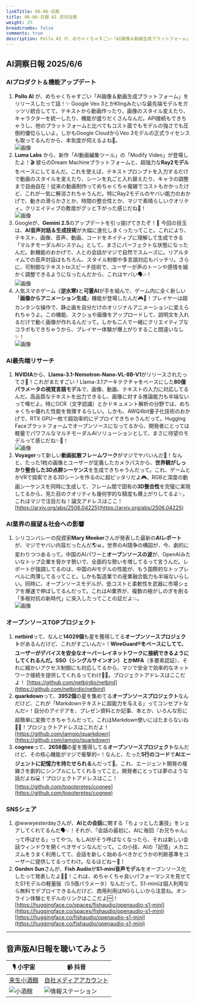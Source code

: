 ```yaml
---
linkTitle: 06-06-日报
title: 06-06-日报 AI 资讯日报
weight: 25
breadcrumbs: false
comments: true
description: Pollo AI が、めちゃくちゃすごい「AI画像＆動画生成プラットフォーム」をリリースしたって話！✨ Google Veo 3とかKlingみたいな最先端モデルをガッツリ統合してて、テキストから動画作ったり、画像のスタイル変えたり、キャラクターを統一したり、機能が盛りだくさんなんだ。API接続もできちゃうし、他.
---
```

## AI洞察日報 2025/6/6

### **AIプロダクト＆機能アップデート**
1.  **Pollo AI** が、めちゃくちゃすごい「AI画像＆動画生成プラットフォーム」をリリースしたって話！✨ Google Veo 3とかKlingみたいな最先端モデルをガッツリ統合してて、テキストから動画作ったり、画像のスタイル変えたり、キャラクターを統一したり、機能が盛りだくさんなんだ。API接続もできちゃうし、他のプラットフォームと比べてもコスト面でもモデルの強さでも圧倒的優位らしいよ。しかもGoogle CloudからVeo 3モデルの正式ライセンスも取ってるんだから、本気度が伺えるよね🚀。
    <br/> ![画像](https://cdn.jsdmirror.com/gh/justlovemaki/imagehub@main/images/2025/07/news_01k024z2r0fj8bbamhx3mkrnh2.avif) <br/>
2.  **Luma Labs** から、新作「AI動画編集ツール」の「Modify Video」が登場したよ！🎬 彼らのDream Machineプラットフォームと、超強力な**Ray2モデル**をベースにしてるんだ。これを使えば、テキストプロンプトを入力するだけで動画のスタイルを変えたり、シーンを丸ごと入れ替えたり、キャラの調整まで自由自在！従来の動画制作ってめちゃくちゃ複雑でコストもかかったけど、これが一気に解消されちゃうんだ。特にRay2モデルのヤバい能力のおかげで、動きの滑らかさとか、時間の整合性とか、マジで素晴らしいクオリティ。クリエイティブの敷居がグッと下がった感じだね🤩！
    <br/> ![画像](https://cdn.jsdmirror.com/gh/justlovemaki/imagehub@main/images/2025/07/news_01k024z8zde1ery6k8dvvcxt5x.avif) <br/>
3.  Googleが、**Gemini 2.5**のアップデートを引っ提げてきたぞ！🚀 今回の目玉は、**AI音声対話＆生成技術**が大幅に進化しまくったってこと。これにより、テキスト、画像、音声、動画、コードをネイティブに理解して生成できる「マルチモーダルAIシステム」として、まさにパーフェクトな状態になったんだ。新機能のおかげで、人との会話がマジで自然でスムーズに。リアルタイムでの音声対話はもちろん、スタイル制御や多言語対応もバッチリ。さらに、可制御なテキストtoスピーチ技術で、ユーザーが声のトーンや感情を細かく調整できるようになったんだから、これはヤバい🗣️🎶！
    <br/> ![画像](https://cdn.jsdmirror.com/gh/justlovemaki/imagehub@main/images/2025/07/news_01k024zb75ezns3377tg01r123.avif) <br/>
4.  人気スマホゲーム《**逆水寒**》と**可霊AI**が手を組んで、ゲーム内に全く新しい「**画像からアニメーション生成**」機能が登場したんだ🎮🎨！プレイヤーは超カンタンな操作で、静止画を自分だけのオリジナルアニメーションに変えられちゃうよ。この機能、スクショや画像をアップロードして、説明文を入れるだけで動く画像が作れるんだって。しかも二人で一緒にクリエイティブなコラボもできちゃうから、プレイヤー体験が爆上がりすること間違いなし✨！
    <br/> ![画像](https://cdn.jsdmirror.com/gh/justlovemaki/imagehub@main/images/2025/07/news_01k024ze65fnpbafgm49hfg4hz.avif) <br/>

### **AI最先端リサーチ**
1.  **NVIDIA**から、**Llama-3.1-Nemotron-Nano-VL-8B-V1**がリリースされたってさ🤯！これがまたすごい！Llama-3.1アーキテクチャをベースにした**80億パラメータの視覚言語モデル**で、画像、動画、テキストの入力に対応してるんだ。高品質なテキストを出力できるし、画像に対する推論能力も半端ないって噂だよ。特にOCR（文字認識）とかドキュメント解析の分野では、めちゃくちゃ優れた性能を発揮するらしい。しかも、AWQ4bit量子化技術のおかげで、RTX GPU一枚で超効率的にデプロイできちゃうんだって。Hugging Faceプラットフォームでオープンソースになってるから、開発者にとっては軽量でパワフルなマルチモーダルAIソリューションとして、まさに待望のモデルって感じだね✨🔬！
    <br/> ![画像](https://cdn.jsdmirror.com/gh/justlovemaki/imagehub@main/images/2025/07/news_01k024zpbxfmbavq466c7hv98r.avif) <br/>
2.  **Voyager**って新しい**動画拡散フレームワーク**がマジでヤバいんだ🌌！なんと、たった1枚の画像とユーザーが定義したカメラパスから、**世界観がしっかり整合した3D点群シーケンス**を生成できちゃうんだって。これ、ゲームとかVRで探索できる3Dシーンを作るのに超ピッタリだよ🎮。RGBと深度の動画シーケンスを同時に生成して、フレーム間で固有の**3D整合性**を完璧に実現してるから、見た目のクオリティも幾何学的な精度も爆上がりしてるよ✨。これはマジで注目だね！論文アドレスはここ！
    [https://arxiv.org/abs/2506.04225](https://arxiv.org/abs/2506.04225)

### **AI業界の展望＆社会への影響**
1.  シリコンバレーの投資家**Mary Meeker**さんが発表した最新の**AIレポート**が、マジでヤバい内容だったんだ🌎📊。世界のAI競争の構図が、今、劇的に変わりつつあるって。中国のAIパワーと**オープンソースの波**が、OpenAIみたいなトップ企業を脅かす勢いで、全面的な勢いを増してるって言うんだ。レポートが強調してるのは、中国のAIモデルの性能が、もう国際的なトップレベルに肉薄してるってこと。しかも製造業での産業融合能力も半端ないらしい。同時に、オープンソースモデルが、低コストと柔軟性を武器に市場シェアを爆速で伸ばしてるんだって。これはAI業界が、複数の極がしのぎを削る「多極対抗の新時代」に突入したってことの証だよ💥。
    <br/> ![画像](https://cdn.jsdmirror.com/gh/justlovemaki/imagehub@main/images/2025/07/news_01k024zsk0fdtvyp28mwqdgsdr.avif) <br/>

### **オープンソースTOPプロジェクト**
1.  **netbird**って、なんと**14029個**も星を獲得してる**オープンソースプロジェクト**があるんだけど、これがすごいんだ⭐！**WireGuard®**をベースにしてて、ユーザーがデバイスを安全なオーバーレイネットワークに接続できるようにしてくれるんだ。**SSO**（シングルサインオン）とか**MFA**（多要素認証）、それに細かいアクセス制御にも対応してるから、マジで安全で効率的なネットワーク接続を提供してくれるってわけ🔐🌐。プロジェクトアドレスはここだよ！
    [https://github.com/netbirdio/netbird](https://github.com/netbirdio/netbird)
2.  **quarkdown**って、**3952個**の星を集めてる**オープンソースプロジェクト**なんだけど、これが「Markdownテキストに超能力を与える」ってコンセプトなんだ⭐！自分のアイデアを、プレゼン資料とか記事、本とか、いろんな形に超簡単に変換できちゃうんだって。これはMarkdown使いにはたまらないね📝✨！プロジェクトアドレスはこれだよ！
    [https://github.com/iamgio/quarkdown](https://github.com/iamgio/quarkdown)
3.  **cognee**って、**2658個**の星を獲得してる**オープンソースプロジェクト**なんだけど、その核心機能がマジで衝撃的⭐！なんと、たった**5行のコード**で**AIエージェントに記憶力を持たせられる**んだって🧠。これ、エージェント開発の複雑さを劇的にシンプルにしてくれるってこと。開発者にとっては夢のような話だよね💻！プロジェクトアドレスはここ！
    [https://github.com/topoteretes/cognee](https://github.com/topoteretes/cognee)

### **SNSシェア**
1.  @wwwyesterdayさんが、**AIとの会話**に関する「ちょっとした裏技」をシェアしてくれてるんだ🗣️💡！それが、「会話の最初に、AIに毎回『お兄ちゃん』って呼ばせる」ってやつ。もしAIがそう呼ばなくなったら、それは新しい会話ウィンドウを開くべきサインなんだって。この小技、AIの「記憶」メカニズムをうまく利用してて、会話を新しく始めるべきかどうかの判断基準をユーザーに提供してるってわけ。なるほどねー🤣！
2.  **Gorden Sun**さんが、**Fish Audio**が**S1-mini音声モデル**をオープンソース化したって発表したよ📢🎶！これは、めちゃくちゃ良いパフォーマンスを見せてたS1モデルの軽量版（0.5億パラメータ）なんだって。S1-miniは個人利用なら無料でデプロイできるんだけど、商用利用はNGらしいから注意ね。オンライン体験とモデルのリンクはここだよ🆓！
    [https://huggingface.co/spaces/fishaudio/openaudio-s1-mini](https://huggingface.co/spaces/fishaudio/openaudio-s1-mini) [https://huggingface.co/fishaudio/openaudio-s1-mini](https://huggingface.co/fishaudio/openaudio-s1-mini)

---

## **音声版AI日報を聴いてみよう**

| 🎙️ **小宇宙** | 📹 **抖音** |
| --- | --- |
| [来生小酒館](https://www.xiaoyuzhoufm.com/podcast/683c62b7c1ca9cf575a5030e) | [自社メディアアカウント](https://www.douyin.com/user/MS4wLjABAAAAwpwqPQlu38sO38VyWgw9ZjDEnN4bMR5j8x111UxpseHR9DpB6-CveI5KRXOWuFwG)|
| ![小酒館](https://cdn.jsdmirror.com/gh/justlovemaki/imagehub@main/logo/f959f7984e9163fc50d3941d79a7f262.md.png) | ![情報ステーション](https://cdn.jsdmirror.com/gh/justlovemaki/imagehub@main/logo/7fc30805eeb831e1e2baa3a240683ca3.md.png) |